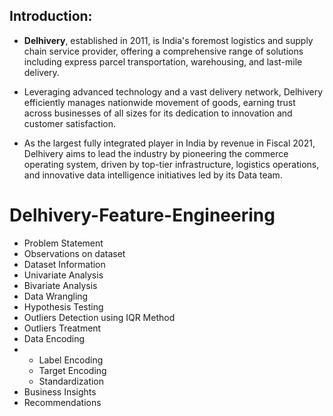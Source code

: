 ## Introduction:
- **Delhivery**, established in 2011, is India's foremost logistics and supply chain service provider, offering a comprehensive range of solutions including express parcel transportation, warehousing, and last-mile delivery.

- Leveraging advanced technology and a vast delivery network, Delhivery efficiently manages nationwide movement of goods, earning trust across businesses of all sizes for its dedication to innovation and customer satisfaction.

- As the largest fully integrated player in India by revenue in Fiscal 2021, Delhivery aims to lead the industry by pioneering the commerce operating system, driven by top-tier infrastructure, logistics operations, and innovative data intelligence initiatives led by its Data team.

# Delhivery-Feature-Engineering

* Problem Statement
* Observations on dataset
* Dataset Information
* Univariate Analysis
* Bivariate Analysis
* Data Wrangling
* Hypothesis Testing
* Outliers Detection using IQR Method
* Outliers Treatment
* Data Encoding
* * Label Encoding
  * Target Encoding
  * Standardization
* Business Insights
* Recommendations
